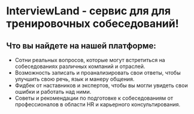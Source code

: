 # InterviewLand - сервис для для тренировочных собеседований!

## Что вы найдете на нашей платформе:
- Сотни реальных вопросов, которые могут встретиться на собеседованиях различных компаний и отраслей.
- Возможность записать и проанализировать свои ответы, чтобы улучшить свою речь, язык и манеру общения.
- Фидбек от наставников и экспертов, чтобы вы могли увидеть свои ошибки и работать над ними.
- Советы и рекомендации по подготовке к собеседованиям от профессионалов в области HR и карьерного консультирования.
